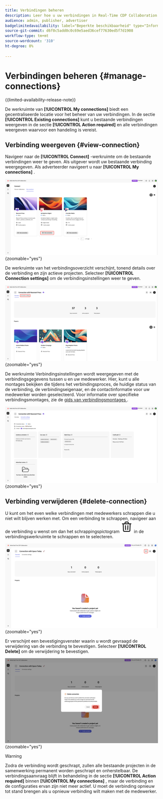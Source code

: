 ```yaml
---
title: Verbindingen beheren
description: Leer hoe u uw verbindingen in Real-Time CDP Collaboration beheert.
audience: admin, publisher, advertiser
badgelimitedavailability: label="Beperkte beschikbaarheid" type="Informative" url="https://helpx.adobe.com/legal/product-descriptions/real-time-customer-data-platform-collaboration.html newtab=true"
source-git-commit: d6f0c5add0c0c69e5aed36cef77630ed5f7d1908
workflow-type: tm+mt
source-wordcount: '310'
ht-degree: 0%

---
```


# Verbindingen beheren {#manage-connections}

{{limited-availability-release-note}}

De werkruimte van **[!UICONTROL My connections]** biedt een gecentraliseerde locatie voor het beheer van uw verbindingen. In de sectie **[!UICONTROL Existing connections]** kunt u bestaande verbindingen weergeven in de sectie **[!UICONTROL Action required]** en alle verbindingen weergeven waarvoor een handeling is vereist.

## Verbinding weergeven {#view-connection}

Navigeer naar de **[!UICONTROL Connect]** -werkruimte om de bestaande verbindingen weer te geven. Als uitgever wordt uw bestaande verbinding weergegeven. Als adverteerder navigeert u naar **[!UICONTROL My connections]** .

![&#x200B; de de verbindingsoptie van de Mening voor een verbinding in de Mijn verbindingswerkruimte wordt benadrukt die.](/help/assets/connect/manage-connections/view-connection.png){zoomable="yes"}

De werkruimte van het verbindingsoverzicht verschijnt, tonend details over de verbinding en zijn actieve projecten. Selecteer **[!UICONTROL Connection settings]** om de verbindingsinstellingen weer te geven.

![&#x200B; de optie van de montages van de Verbinding die in de werkruimte van het verbindingsoverzicht wordt benadrukt.](/help/assets/connect/manage-connections/connection-overview.png){zoomable="yes"}

De werkruimte Verbindingsinstellingen wordt weergegeven met de verbindingsgegevens tussen u en uw medewerker. Hier, kunt u alle montages bekijken die tijdens het verbindingsproces, de huidige status van de verbinding, de verbindingseigenaar, en de contactinformatie voor uw medewerker worden geselecteerd. Voor informatie over specifieke verbindingsmontages, zie de [&#x200B; gids van verbindingsmontages &#x200B;](/help/guide/connect/establishing-connections.md#connection-settings).

![&#x200B; de werkruimte van verbindingsmontages tonend verbindingsdetails.](/help/assets/connect/manage-connections/connection-settings.png){zoomable="yes"}

## Verbinding verwijderen {#delete-connection}

U kunt om het even welke verbindingen met medewerkers schrappen die u niet wilt blijven werken met. Om een verbinding te schrappen, navigeer aan de verbinding u wenst om dan het schrappingspictogram ![&#x200B; schrappingspictogram &#x200B;](/help/assets/common/delete.svg) in de verbindingswerkruimte te schrappen en te selecteren.

![&#x200B; het schrappingspictogram dat in de verbindingswerkruimte wordt benadrukt.](/help/assets/connect/establish-connection/delete-option.png){zoomable="yes"}

Er verschijnt een bevestigingsvenster waarin u wordt gevraagd de verwijdering van de verbinding te bevestigen. Selecteer **[!UICONTROL Delete]** om de verwijdering te bevestigen.

![&#x200B; de bevestigingsdialoog om een verbinding te schrappen.](/help/assets/connect/establish-connection/delete-confirmation-dialog.png){zoomable="yes"}

>[!WARNING]
>
>Zodra de verbinding wordt geschrapt, zullen alle bestaande projecten in de samenwerking permanent worden geschrapt en onherstelbaar. De verbindingsaanvraag blijft in behandeling in de sectie **[!UICONTROL Action required]** binnen **[!UICONTROL My connections]** , maar de verbinding en de configuraties ervan zijn niet meer actief. U moet de verbinding opnieuw tot stand brengen als u opnieuw verbinding wilt maken met de medewerker.
